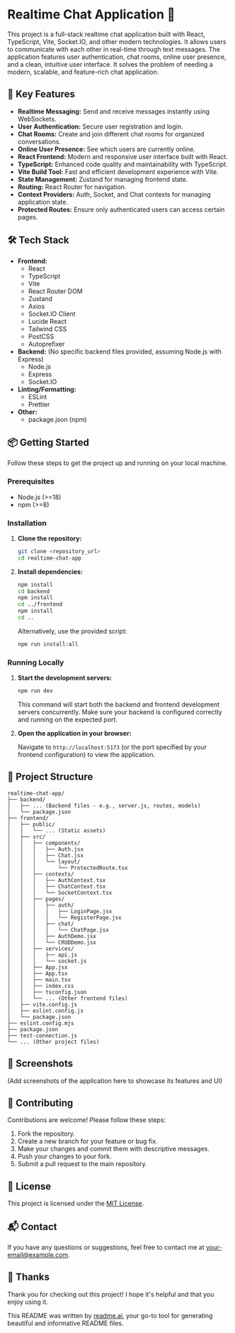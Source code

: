 # Realtime Chat Application 💬

This project is a full-stack realtime chat application built with React, TypeScript, Vite, Socket.IO, and other modern technologies. It allows users to communicate with each other in real-time through text messages. The application features user authentication, chat rooms, online user presence, and a clean, intuitive user interface. It solves the problem of needing a modern, scalable, and feature-rich chat application.

## 🚀 Key Features

- **Realtime Messaging:** Send and receive messages instantly using WebSockets.
- **User Authentication:** Secure user registration and login.
- **Chat Rooms:** Create and join different chat rooms for organized conversations.
- **Online User Presence:** See which users are currently online.
- **React Frontend:** Modern and responsive user interface built with React.
- **TypeScript:** Enhanced code quality and maintainability with TypeScript.
- **Vite Build Tool:** Fast and efficient development experience with Vite.
- **State Management:** Zustand for managing frontend state.
- **Routing:** React Router for navigation.
- **Context Providers:** Auth, Socket, and Chat contexts for managing application state.
- **Protected Routes:** Ensure only authenticated users can access certain pages.

## 🛠️ Tech Stack

*   **Frontend:**
    *   React
    *   TypeScript
    *   Vite
    *   React Router DOM
    *   Zustand
    *   Axios
    *   Socket.IO Client
    *   Lucide React
    *   Tailwind CSS
    *   PostCSS
    *   Autoprefixer
*   **Backend:** (No specific backend files provided, assuming Node.js with Express)
    *   Node.js
    *   Express
    *   Socket.IO
*   **Linting/Formatting:**
    *   ESLint
    *   Prettier
*   **Other:**
    *   package.json (npm)

## 📦 Getting Started

Follow these steps to get the project up and running on your local machine.

### Prerequisites

- Node.js (>=18)
- npm (>=8)

### Installation

1.  **Clone the repository:**

    ```bash
    git clone <repository_url>
    cd realtime-chat-app
    ```

2.  **Install dependencies:**

    ```bash
    npm install
    cd backend
    npm install
    cd ../frontend
    npm install
    cd ..
    ```
    Alternatively, use the provided script:
     ```bash
    npm run install:all
    ```

### Running Locally

1.  **Start the development servers:**

    ```bash
    npm run dev
    ```

    This command will start both the backend and frontend development servers concurrently.  Make sure your backend is configured correctly and running on the expected port.

2.  **Open the application in your browser:**

    Navigate to `http://localhost:5173` (or the port specified by your frontend configuration) to view the application.

## 📂 Project Structure

```
realtime-chat-app/
├── backend/
│   ├── ... (Backend files - e.g., server.js, routes, models)
│   └── package.json
├── frontend/
│   ├── public/
│   │   └── ... (Static assets)
│   ├── src/
│   │   ├── components/
│   │   │   ├── Auth.jsx
│   │   │   ├── Chat.jsx
│   │   │   └── layout/
│   │   │       └── ProtectedRoute.tsx
│   │   ├── contexts/
│   │   │   ├── AuthContext.tsx
│   │   │   ├── ChatContext.tsx
│   │   │   └── SocketContext.tsx
│   │   ├── pages/
│   │   │   ├── auth/
│   │   │   │   ├── LoginPage.jsx
│   │   │   │   └── RegisterPage.jsx
│   │   │   ├── chat/
│   │   │   │   └── ChatPage.jsx
│   │   │   ├── AuthDemo.jsx
│   │   │   └── CRUDDemo.jsx
│   │   ├── services/
│   │   │   ├── api.js
│   │   │   └── socket.js
│   │   ├── App.jsx
│   │   ├── App.tsx
│   │   ├── main.tsx
│   │   ├── index.css
│   │   ├── tsconfig.json
│   │   └── ... (Other frontend files)
│   ├── vite.config.js
│   ├── eslint.config.js
│   └── package.json
├── eslint.config.mjs
├── package.json
├── test-connection.js
└── ... (Other project files)
```

## 📸 Screenshots

(Add screenshots of the application here to showcase its features and UI)

## 🤝 Contributing

Contributions are welcome! Please follow these steps:

1.  Fork the repository.
2.  Create a new branch for your feature or bug fix.
3.  Make your changes and commit them with descriptive messages.
4.  Push your changes to your fork.
5.  Submit a pull request to the main repository.

## 📝 License

This project is licensed under the [MIT License](LICENSE).

## 📬 Contact

If you have any questions or suggestions, feel free to contact me at [your-email@example.com](mailto:your-email@example.com).

## 💖 Thanks

Thank you for checking out this project! I hope it's helpful and that you enjoy using it.

This README was written by [readme.ai](https://readme-generator-phi.vercel.app/), your go-to tool for generating beautiful and informative README files.
